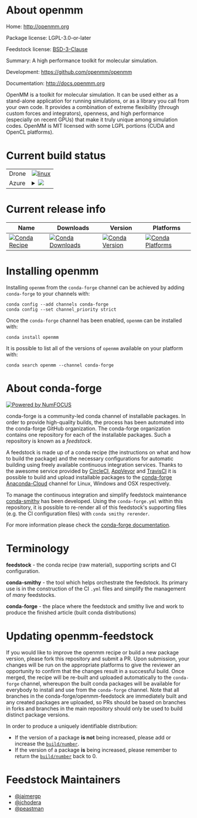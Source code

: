 About openmm
============

Home: http://openmm.org

Package license: LGPL-3.0-or-later

Feedstock license: [BSD-3-Clause](https://github.com/conda-forge/openmm-feedstock/blob/master/LICENSE.txt)

Summary: A high performance toolkit for molecular simulation.

Development: https://github.com/openmm/openmm

Documentation: http://docs.openmm.org

OpenMM is a toolkit for molecular simulation. It can be used either as a
stand-alone application for running simulations, or as a library you call
from your own code. It provides a combination of extreme flexibility
(through custom forces and integrators), openness, and high performance
(especially on recent GPUs) that make it truly unique among simulation
codes. OpenMM is MIT licensed with some LGPL portions (CUDA and OpenCL
platforms).


Current build status
====================


<table><tr>
    <td>Drone</td>
    <td>
      <a href="https://cloud.drone.io/conda-forge/openmm-feedstock">
        <img alt="linux" src="https://img.shields.io/drone/build/conda-forge/openmm-feedstock/master.svg?label=Linux">
      </a>
    </td>
  </tr>
    
  <tr>
    <td>Azure</td>
    <td>
      <details>
        <summary>
          <a href="https://dev.azure.com/conda-forge/feedstock-builds/_build/latest?definitionId=8065&branchName=master">
            <img src="https://dev.azure.com/conda-forge/feedstock-builds/_apis/build/status/openmm-feedstock?branchName=master">
          </a>
        </summary>
        <table>
          <thead><tr><th>Variant</th><th>Status</th></tr></thead>
          <tbody><tr>
              <td>linux_64_cuda_compiler_version10.0numpy1.17python3.6.____cpythonpython_implcpython</td>
              <td>
                <a href="https://dev.azure.com/conda-forge/feedstock-builds/_build/latest?definitionId=8065&branchName=master">
                  <img src="https://dev.azure.com/conda-forge/feedstock-builds/_apis/build/status/openmm-feedstock?branchName=master&jobName=linux&configuration=linux_64_cuda_compiler_version10.0numpy1.17python3.6.____cpythonpython_implcpython" alt="variant">
                </a>
              </td>
            </tr><tr>
              <td>linux_64_cuda_compiler_version10.0numpy1.17python3.7.____cpythonpython_implcpython</td>
              <td>
                <a href="https://dev.azure.com/conda-forge/feedstock-builds/_build/latest?definitionId=8065&branchName=master">
                  <img src="https://dev.azure.com/conda-forge/feedstock-builds/_apis/build/status/openmm-feedstock?branchName=master&jobName=linux&configuration=linux_64_cuda_compiler_version10.0numpy1.17python3.7.____cpythonpython_implcpython" alt="variant">
                </a>
              </td>
            </tr><tr>
              <td>linux_64_cuda_compiler_version10.0numpy1.17python3.8.____cpythonpython_implcpython</td>
              <td>
                <a href="https://dev.azure.com/conda-forge/feedstock-builds/_build/latest?definitionId=8065&branchName=master">
                  <img src="https://dev.azure.com/conda-forge/feedstock-builds/_apis/build/status/openmm-feedstock?branchName=master&jobName=linux&configuration=linux_64_cuda_compiler_version10.0numpy1.17python3.8.____cpythonpython_implcpython" alt="variant">
                </a>
              </td>
            </tr><tr>
              <td>linux_64_cuda_compiler_version10.0numpy1.19python3.7.____73_pypypython_implpypy</td>
              <td>
                <a href="https://dev.azure.com/conda-forge/feedstock-builds/_build/latest?definitionId=8065&branchName=master">
                  <img src="https://dev.azure.com/conda-forge/feedstock-builds/_apis/build/status/openmm-feedstock?branchName=master&jobName=linux&configuration=linux_64_cuda_compiler_version10.0numpy1.19python3.7.____73_pypypython_implpypy" alt="variant">
                </a>
              </td>
            </tr><tr>
              <td>linux_64_cuda_compiler_version10.0numpy1.19python3.9.____cpythonpython_implcpython</td>
              <td>
                <a href="https://dev.azure.com/conda-forge/feedstock-builds/_build/latest?definitionId=8065&branchName=master">
                  <img src="https://dev.azure.com/conda-forge/feedstock-builds/_apis/build/status/openmm-feedstock?branchName=master&jobName=linux&configuration=linux_64_cuda_compiler_version10.0numpy1.19python3.9.____cpythonpython_implcpython" alt="variant">
                </a>
              </td>
            </tr><tr>
              <td>linux_64_cuda_compiler_version10.1numpy1.17python3.6.____cpythonpython_implcpython</td>
              <td>
                <a href="https://dev.azure.com/conda-forge/feedstock-builds/_build/latest?definitionId=8065&branchName=master">
                  <img src="https://dev.azure.com/conda-forge/feedstock-builds/_apis/build/status/openmm-feedstock?branchName=master&jobName=linux&configuration=linux_64_cuda_compiler_version10.1numpy1.17python3.6.____cpythonpython_implcpython" alt="variant">
                </a>
              </td>
            </tr><tr>
              <td>linux_64_cuda_compiler_version10.1numpy1.17python3.7.____cpythonpython_implcpython</td>
              <td>
                <a href="https://dev.azure.com/conda-forge/feedstock-builds/_build/latest?definitionId=8065&branchName=master">
                  <img src="https://dev.azure.com/conda-forge/feedstock-builds/_apis/build/status/openmm-feedstock?branchName=master&jobName=linux&configuration=linux_64_cuda_compiler_version10.1numpy1.17python3.7.____cpythonpython_implcpython" alt="variant">
                </a>
              </td>
            </tr><tr>
              <td>linux_64_cuda_compiler_version10.1numpy1.17python3.8.____cpythonpython_implcpython</td>
              <td>
                <a href="https://dev.azure.com/conda-forge/feedstock-builds/_build/latest?definitionId=8065&branchName=master">
                  <img src="https://dev.azure.com/conda-forge/feedstock-builds/_apis/build/status/openmm-feedstock?branchName=master&jobName=linux&configuration=linux_64_cuda_compiler_version10.1numpy1.17python3.8.____cpythonpython_implcpython" alt="variant">
                </a>
              </td>
            </tr><tr>
              <td>linux_64_cuda_compiler_version10.1numpy1.19python3.7.____73_pypypython_implpypy</td>
              <td>
                <a href="https://dev.azure.com/conda-forge/feedstock-builds/_build/latest?definitionId=8065&branchName=master">
                  <img src="https://dev.azure.com/conda-forge/feedstock-builds/_apis/build/status/openmm-feedstock?branchName=master&jobName=linux&configuration=linux_64_cuda_compiler_version10.1numpy1.19python3.7.____73_pypypython_implpypy" alt="variant">
                </a>
              </td>
            </tr><tr>
              <td>linux_64_cuda_compiler_version10.1numpy1.19python3.9.____cpythonpython_implcpython</td>
              <td>
                <a href="https://dev.azure.com/conda-forge/feedstock-builds/_build/latest?definitionId=8065&branchName=master">
                  <img src="https://dev.azure.com/conda-forge/feedstock-builds/_apis/build/status/openmm-feedstock?branchName=master&jobName=linux&configuration=linux_64_cuda_compiler_version10.1numpy1.19python3.9.____cpythonpython_implcpython" alt="variant">
                </a>
              </td>
            </tr><tr>
              <td>linux_64_cuda_compiler_version10.2numpy1.17python3.6.____cpythonpython_implcpython</td>
              <td>
                <a href="https://dev.azure.com/conda-forge/feedstock-builds/_build/latest?definitionId=8065&branchName=master">
                  <img src="https://dev.azure.com/conda-forge/feedstock-builds/_apis/build/status/openmm-feedstock?branchName=master&jobName=linux&configuration=linux_64_cuda_compiler_version10.2numpy1.17python3.6.____cpythonpython_implcpython" alt="variant">
                </a>
              </td>
            </tr><tr>
              <td>linux_64_cuda_compiler_version10.2numpy1.17python3.7.____cpythonpython_implcpython</td>
              <td>
                <a href="https://dev.azure.com/conda-forge/feedstock-builds/_build/latest?definitionId=8065&branchName=master">
                  <img src="https://dev.azure.com/conda-forge/feedstock-builds/_apis/build/status/openmm-feedstock?branchName=master&jobName=linux&configuration=linux_64_cuda_compiler_version10.2numpy1.17python3.7.____cpythonpython_implcpython" alt="variant">
                </a>
              </td>
            </tr><tr>
              <td>linux_64_cuda_compiler_version10.2numpy1.17python3.8.____cpythonpython_implcpython</td>
              <td>
                <a href="https://dev.azure.com/conda-forge/feedstock-builds/_build/latest?definitionId=8065&branchName=master">
                  <img src="https://dev.azure.com/conda-forge/feedstock-builds/_apis/build/status/openmm-feedstock?branchName=master&jobName=linux&configuration=linux_64_cuda_compiler_version10.2numpy1.17python3.8.____cpythonpython_implcpython" alt="variant">
                </a>
              </td>
            </tr><tr>
              <td>linux_64_cuda_compiler_version10.2numpy1.19python3.7.____73_pypypython_implpypy</td>
              <td>
                <a href="https://dev.azure.com/conda-forge/feedstock-builds/_build/latest?definitionId=8065&branchName=master">
                  <img src="https://dev.azure.com/conda-forge/feedstock-builds/_apis/build/status/openmm-feedstock?branchName=master&jobName=linux&configuration=linux_64_cuda_compiler_version10.2numpy1.19python3.7.____73_pypypython_implpypy" alt="variant">
                </a>
              </td>
            </tr><tr>
              <td>linux_64_cuda_compiler_version10.2numpy1.19python3.9.____cpythonpython_implcpython</td>
              <td>
                <a href="https://dev.azure.com/conda-forge/feedstock-builds/_build/latest?definitionId=8065&branchName=master">
                  <img src="https://dev.azure.com/conda-forge/feedstock-builds/_apis/build/status/openmm-feedstock?branchName=master&jobName=linux&configuration=linux_64_cuda_compiler_version10.2numpy1.19python3.9.____cpythonpython_implcpython" alt="variant">
                </a>
              </td>
            </tr><tr>
              <td>linux_64_cuda_compiler_version11.0numpy1.17python3.6.____cpythonpython_implcpython</td>
              <td>
                <a href="https://dev.azure.com/conda-forge/feedstock-builds/_build/latest?definitionId=8065&branchName=master">
                  <img src="https://dev.azure.com/conda-forge/feedstock-builds/_apis/build/status/openmm-feedstock?branchName=master&jobName=linux&configuration=linux_64_cuda_compiler_version11.0numpy1.17python3.6.____cpythonpython_implcpython" alt="variant">
                </a>
              </td>
            </tr><tr>
              <td>linux_64_cuda_compiler_version11.0numpy1.17python3.7.____cpythonpython_implcpython</td>
              <td>
                <a href="https://dev.azure.com/conda-forge/feedstock-builds/_build/latest?definitionId=8065&branchName=master">
                  <img src="https://dev.azure.com/conda-forge/feedstock-builds/_apis/build/status/openmm-feedstock?branchName=master&jobName=linux&configuration=linux_64_cuda_compiler_version11.0numpy1.17python3.7.____cpythonpython_implcpython" alt="variant">
                </a>
              </td>
            </tr><tr>
              <td>linux_64_cuda_compiler_version11.0numpy1.17python3.8.____cpythonpython_implcpython</td>
              <td>
                <a href="https://dev.azure.com/conda-forge/feedstock-builds/_build/latest?definitionId=8065&branchName=master">
                  <img src="https://dev.azure.com/conda-forge/feedstock-builds/_apis/build/status/openmm-feedstock?branchName=master&jobName=linux&configuration=linux_64_cuda_compiler_version11.0numpy1.17python3.8.____cpythonpython_implcpython" alt="variant">
                </a>
              </td>
            </tr><tr>
              <td>linux_64_cuda_compiler_version11.0numpy1.19python3.7.____73_pypypython_implpypy</td>
              <td>
                <a href="https://dev.azure.com/conda-forge/feedstock-builds/_build/latest?definitionId=8065&branchName=master">
                  <img src="https://dev.azure.com/conda-forge/feedstock-builds/_apis/build/status/openmm-feedstock?branchName=master&jobName=linux&configuration=linux_64_cuda_compiler_version11.0numpy1.19python3.7.____73_pypypython_implpypy" alt="variant">
                </a>
              </td>
            </tr><tr>
              <td>linux_64_cuda_compiler_version11.0numpy1.19python3.9.____cpythonpython_implcpython</td>
              <td>
                <a href="https://dev.azure.com/conda-forge/feedstock-builds/_build/latest?definitionId=8065&branchName=master">
                  <img src="https://dev.azure.com/conda-forge/feedstock-builds/_apis/build/status/openmm-feedstock?branchName=master&jobName=linux&configuration=linux_64_cuda_compiler_version11.0numpy1.19python3.9.____cpythonpython_implcpython" alt="variant">
                </a>
              </td>
            </tr><tr>
              <td>linux_64_cuda_compiler_version11.1numpy1.17python3.6.____cpythonpython_implcpython</td>
              <td>
                <a href="https://dev.azure.com/conda-forge/feedstock-builds/_build/latest?definitionId=8065&branchName=master">
                  <img src="https://dev.azure.com/conda-forge/feedstock-builds/_apis/build/status/openmm-feedstock?branchName=master&jobName=linux&configuration=linux_64_cuda_compiler_version11.1numpy1.17python3.6.____cpythonpython_implcpython" alt="variant">
                </a>
              </td>
            </tr><tr>
              <td>linux_64_cuda_compiler_version11.1numpy1.17python3.7.____cpythonpython_implcpython</td>
              <td>
                <a href="https://dev.azure.com/conda-forge/feedstock-builds/_build/latest?definitionId=8065&branchName=master">
                  <img src="https://dev.azure.com/conda-forge/feedstock-builds/_apis/build/status/openmm-feedstock?branchName=master&jobName=linux&configuration=linux_64_cuda_compiler_version11.1numpy1.17python3.7.____cpythonpython_implcpython" alt="variant">
                </a>
              </td>
            </tr><tr>
              <td>linux_64_cuda_compiler_version11.1numpy1.17python3.8.____cpythonpython_implcpython</td>
              <td>
                <a href="https://dev.azure.com/conda-forge/feedstock-builds/_build/latest?definitionId=8065&branchName=master">
                  <img src="https://dev.azure.com/conda-forge/feedstock-builds/_apis/build/status/openmm-feedstock?branchName=master&jobName=linux&configuration=linux_64_cuda_compiler_version11.1numpy1.17python3.8.____cpythonpython_implcpython" alt="variant">
                </a>
              </td>
            </tr><tr>
              <td>linux_64_cuda_compiler_version11.1numpy1.19python3.7.____73_pypypython_implpypy</td>
              <td>
                <a href="https://dev.azure.com/conda-forge/feedstock-builds/_build/latest?definitionId=8065&branchName=master">
                  <img src="https://dev.azure.com/conda-forge/feedstock-builds/_apis/build/status/openmm-feedstock?branchName=master&jobName=linux&configuration=linux_64_cuda_compiler_version11.1numpy1.19python3.7.____73_pypypython_implpypy" alt="variant">
                </a>
              </td>
            </tr><tr>
              <td>linux_64_cuda_compiler_version11.1numpy1.19python3.9.____cpythonpython_implcpython</td>
              <td>
                <a href="https://dev.azure.com/conda-forge/feedstock-builds/_build/latest?definitionId=8065&branchName=master">
                  <img src="https://dev.azure.com/conda-forge/feedstock-builds/_apis/build/status/openmm-feedstock?branchName=master&jobName=linux&configuration=linux_64_cuda_compiler_version11.1numpy1.19python3.9.____cpythonpython_implcpython" alt="variant">
                </a>
              </td>
            </tr><tr>
              <td>linux_64_cuda_compiler_version11.2numpy1.17python3.6.____cpythonpython_implcpython</td>
              <td>
                <a href="https://dev.azure.com/conda-forge/feedstock-builds/_build/latest?definitionId=8065&branchName=master">
                  <img src="https://dev.azure.com/conda-forge/feedstock-builds/_apis/build/status/openmm-feedstock?branchName=master&jobName=linux&configuration=linux_64_cuda_compiler_version11.2numpy1.17python3.6.____cpythonpython_implcpython" alt="variant">
                </a>
              </td>
            </tr><tr>
              <td>linux_64_cuda_compiler_version11.2numpy1.17python3.7.____cpythonpython_implcpython</td>
              <td>
                <a href="https://dev.azure.com/conda-forge/feedstock-builds/_build/latest?definitionId=8065&branchName=master">
                  <img src="https://dev.azure.com/conda-forge/feedstock-builds/_apis/build/status/openmm-feedstock?branchName=master&jobName=linux&configuration=linux_64_cuda_compiler_version11.2numpy1.17python3.7.____cpythonpython_implcpython" alt="variant">
                </a>
              </td>
            </tr><tr>
              <td>linux_64_cuda_compiler_version11.2numpy1.17python3.8.____cpythonpython_implcpython</td>
              <td>
                <a href="https://dev.azure.com/conda-forge/feedstock-builds/_build/latest?definitionId=8065&branchName=master">
                  <img src="https://dev.azure.com/conda-forge/feedstock-builds/_apis/build/status/openmm-feedstock?branchName=master&jobName=linux&configuration=linux_64_cuda_compiler_version11.2numpy1.17python3.8.____cpythonpython_implcpython" alt="variant">
                </a>
              </td>
            </tr><tr>
              <td>linux_64_cuda_compiler_version11.2numpy1.19python3.7.____73_pypypython_implpypy</td>
              <td>
                <a href="https://dev.azure.com/conda-forge/feedstock-builds/_build/latest?definitionId=8065&branchName=master">
                  <img src="https://dev.azure.com/conda-forge/feedstock-builds/_apis/build/status/openmm-feedstock?branchName=master&jobName=linux&configuration=linux_64_cuda_compiler_version11.2numpy1.19python3.7.____73_pypypython_implpypy" alt="variant">
                </a>
              </td>
            </tr><tr>
              <td>linux_64_cuda_compiler_version11.2numpy1.19python3.9.____cpythonpython_implcpython</td>
              <td>
                <a href="https://dev.azure.com/conda-forge/feedstock-builds/_build/latest?definitionId=8065&branchName=master">
                  <img src="https://dev.azure.com/conda-forge/feedstock-builds/_apis/build/status/openmm-feedstock?branchName=master&jobName=linux&configuration=linux_64_cuda_compiler_version11.2numpy1.19python3.9.____cpythonpython_implcpython" alt="variant">
                </a>
              </td>
            </tr><tr>
              <td>linux_64_cuda_compiler_version9.2numpy1.17python3.6.____cpythonpython_implcpython</td>
              <td>
                <a href="https://dev.azure.com/conda-forge/feedstock-builds/_build/latest?definitionId=8065&branchName=master">
                  <img src="https://dev.azure.com/conda-forge/feedstock-builds/_apis/build/status/openmm-feedstock?branchName=master&jobName=linux&configuration=linux_64_cuda_compiler_version9.2numpy1.17python3.6.____cpythonpython_implcpython" alt="variant">
                </a>
              </td>
            </tr><tr>
              <td>linux_64_cuda_compiler_version9.2numpy1.17python3.7.____cpythonpython_implcpython</td>
              <td>
                <a href="https://dev.azure.com/conda-forge/feedstock-builds/_build/latest?definitionId=8065&branchName=master">
                  <img src="https://dev.azure.com/conda-forge/feedstock-builds/_apis/build/status/openmm-feedstock?branchName=master&jobName=linux&configuration=linux_64_cuda_compiler_version9.2numpy1.17python3.7.____cpythonpython_implcpython" alt="variant">
                </a>
              </td>
            </tr><tr>
              <td>linux_64_cuda_compiler_version9.2numpy1.17python3.8.____cpythonpython_implcpython</td>
              <td>
                <a href="https://dev.azure.com/conda-forge/feedstock-builds/_build/latest?definitionId=8065&branchName=master">
                  <img src="https://dev.azure.com/conda-forge/feedstock-builds/_apis/build/status/openmm-feedstock?branchName=master&jobName=linux&configuration=linux_64_cuda_compiler_version9.2numpy1.17python3.8.____cpythonpython_implcpython" alt="variant">
                </a>
              </td>
            </tr><tr>
              <td>linux_64_cuda_compiler_version9.2numpy1.19python3.7.____73_pypypython_implpypy</td>
              <td>
                <a href="https://dev.azure.com/conda-forge/feedstock-builds/_build/latest?definitionId=8065&branchName=master">
                  <img src="https://dev.azure.com/conda-forge/feedstock-builds/_apis/build/status/openmm-feedstock?branchName=master&jobName=linux&configuration=linux_64_cuda_compiler_version9.2numpy1.19python3.7.____73_pypypython_implpypy" alt="variant">
                </a>
              </td>
            </tr><tr>
              <td>linux_64_cuda_compiler_version9.2numpy1.19python3.9.____cpythonpython_implcpython</td>
              <td>
                <a href="https://dev.azure.com/conda-forge/feedstock-builds/_build/latest?definitionId=8065&branchName=master">
                  <img src="https://dev.azure.com/conda-forge/feedstock-builds/_apis/build/status/openmm-feedstock?branchName=master&jobName=linux&configuration=linux_64_cuda_compiler_version9.2numpy1.19python3.9.____cpythonpython_implcpython" alt="variant">
                </a>
              </td>
            </tr><tr>
              <td>linux_aarch64_numpy1.17python3.6.____cpythonpython_implcpython</td>
              <td>
                <a href="https://dev.azure.com/conda-forge/feedstock-builds/_build/latest?definitionId=8065&branchName=master">
                  <img src="https://dev.azure.com/conda-forge/feedstock-builds/_apis/build/status/openmm-feedstock?branchName=master&jobName=linux&configuration=linux_aarch64_numpy1.17python3.6.____cpythonpython_implcpython" alt="variant">
                </a>
              </td>
            </tr><tr>
              <td>linux_aarch64_numpy1.17python3.7.____cpythonpython_implcpython</td>
              <td>
                <a href="https://dev.azure.com/conda-forge/feedstock-builds/_build/latest?definitionId=8065&branchName=master">
                  <img src="https://dev.azure.com/conda-forge/feedstock-builds/_apis/build/status/openmm-feedstock?branchName=master&jobName=linux&configuration=linux_aarch64_numpy1.17python3.7.____cpythonpython_implcpython" alt="variant">
                </a>
              </td>
            </tr><tr>
              <td>linux_aarch64_numpy1.17python3.8.____cpythonpython_implcpython</td>
              <td>
                <a href="https://dev.azure.com/conda-forge/feedstock-builds/_build/latest?definitionId=8065&branchName=master">
                  <img src="https://dev.azure.com/conda-forge/feedstock-builds/_apis/build/status/openmm-feedstock?branchName=master&jobName=linux&configuration=linux_aarch64_numpy1.17python3.8.____cpythonpython_implcpython" alt="variant">
                </a>
              </td>
            </tr><tr>
              <td>linux_aarch64_numpy1.19python3.7.____73_pypypython_implpypy</td>
              <td>
                <a href="https://dev.azure.com/conda-forge/feedstock-builds/_build/latest?definitionId=8065&branchName=master">
                  <img src="https://dev.azure.com/conda-forge/feedstock-builds/_apis/build/status/openmm-feedstock?branchName=master&jobName=linux&configuration=linux_aarch64_numpy1.19python3.7.____73_pypypython_implpypy" alt="variant">
                </a>
              </td>
            </tr><tr>
              <td>linux_aarch64_numpy1.19python3.9.____cpythonpython_implcpython</td>
              <td>
                <a href="https://dev.azure.com/conda-forge/feedstock-builds/_build/latest?definitionId=8065&branchName=master">
                  <img src="https://dev.azure.com/conda-forge/feedstock-builds/_apis/build/status/openmm-feedstock?branchName=master&jobName=linux&configuration=linux_aarch64_numpy1.19python3.9.____cpythonpython_implcpython" alt="variant">
                </a>
              </td>
            </tr><tr>
              <td>osx_64_numpy1.17opencl_implapplepython3.6.____cpythonpython_implcpython</td>
              <td>
                <a href="https://dev.azure.com/conda-forge/feedstock-builds/_build/latest?definitionId=8065&branchName=master">
                  <img src="https://dev.azure.com/conda-forge/feedstock-builds/_apis/build/status/openmm-feedstock?branchName=master&jobName=osx&configuration=osx_64_numpy1.17opencl_implapplepython3.6.____cpythonpython_implcpython" alt="variant">
                </a>
              </td>
            </tr><tr>
              <td>osx_64_numpy1.17opencl_implapplepython3.7.____cpythonpython_implcpython</td>
              <td>
                <a href="https://dev.azure.com/conda-forge/feedstock-builds/_build/latest?definitionId=8065&branchName=master">
                  <img src="https://dev.azure.com/conda-forge/feedstock-builds/_apis/build/status/openmm-feedstock?branchName=master&jobName=osx&configuration=osx_64_numpy1.17opencl_implapplepython3.7.____cpythonpython_implcpython" alt="variant">
                </a>
              </td>
            </tr><tr>
              <td>osx_64_numpy1.17opencl_implapplepython3.8.____cpythonpython_implcpython</td>
              <td>
                <a href="https://dev.azure.com/conda-forge/feedstock-builds/_build/latest?definitionId=8065&branchName=master">
                  <img src="https://dev.azure.com/conda-forge/feedstock-builds/_apis/build/status/openmm-feedstock?branchName=master&jobName=osx&configuration=osx_64_numpy1.17opencl_implapplepython3.8.____cpythonpython_implcpython" alt="variant">
                </a>
              </td>
            </tr><tr>
              <td>osx_64_numpy1.17opencl_implkhronospython3.6.____cpythonpython_implcpython</td>
              <td>
                <a href="https://dev.azure.com/conda-forge/feedstock-builds/_build/latest?definitionId=8065&branchName=master">
                  <img src="https://dev.azure.com/conda-forge/feedstock-builds/_apis/build/status/openmm-feedstock?branchName=master&jobName=osx&configuration=osx_64_numpy1.17opencl_implkhronospython3.6.____cpythonpython_implcpython" alt="variant">
                </a>
              </td>
            </tr><tr>
              <td>osx_64_numpy1.17opencl_implkhronospython3.7.____cpythonpython_implcpython</td>
              <td>
                <a href="https://dev.azure.com/conda-forge/feedstock-builds/_build/latest?definitionId=8065&branchName=master">
                  <img src="https://dev.azure.com/conda-forge/feedstock-builds/_apis/build/status/openmm-feedstock?branchName=master&jobName=osx&configuration=osx_64_numpy1.17opencl_implkhronospython3.7.____cpythonpython_implcpython" alt="variant">
                </a>
              </td>
            </tr><tr>
              <td>osx_64_numpy1.17opencl_implkhronospython3.8.____cpythonpython_implcpython</td>
              <td>
                <a href="https://dev.azure.com/conda-forge/feedstock-builds/_build/latest?definitionId=8065&branchName=master">
                  <img src="https://dev.azure.com/conda-forge/feedstock-builds/_apis/build/status/openmm-feedstock?branchName=master&jobName=osx&configuration=osx_64_numpy1.17opencl_implkhronospython3.8.____cpythonpython_implcpython" alt="variant">
                </a>
              </td>
            </tr><tr>
              <td>osx_64_numpy1.19opencl_implapplepython3.7.____73_pypypython_implpypy</td>
              <td>
                <a href="https://dev.azure.com/conda-forge/feedstock-builds/_build/latest?definitionId=8065&branchName=master">
                  <img src="https://dev.azure.com/conda-forge/feedstock-builds/_apis/build/status/openmm-feedstock?branchName=master&jobName=osx&configuration=osx_64_numpy1.19opencl_implapplepython3.7.____73_pypypython_implpypy" alt="variant">
                </a>
              </td>
            </tr><tr>
              <td>osx_64_numpy1.19opencl_implapplepython3.9.____cpythonpython_implcpython</td>
              <td>
                <a href="https://dev.azure.com/conda-forge/feedstock-builds/_build/latest?definitionId=8065&branchName=master">
                  <img src="https://dev.azure.com/conda-forge/feedstock-builds/_apis/build/status/openmm-feedstock?branchName=master&jobName=osx&configuration=osx_64_numpy1.19opencl_implapplepython3.9.____cpythonpython_implcpython" alt="variant">
                </a>
              </td>
            </tr><tr>
              <td>osx_64_numpy1.19opencl_implkhronospython3.7.____73_pypypython_implpypy</td>
              <td>
                <a href="https://dev.azure.com/conda-forge/feedstock-builds/_build/latest?definitionId=8065&branchName=master">
                  <img src="https://dev.azure.com/conda-forge/feedstock-builds/_apis/build/status/openmm-feedstock?branchName=master&jobName=osx&configuration=osx_64_numpy1.19opencl_implkhronospython3.7.____73_pypypython_implpypy" alt="variant">
                </a>
              </td>
            </tr><tr>
              <td>osx_64_numpy1.19opencl_implkhronospython3.9.____cpythonpython_implcpython</td>
              <td>
                <a href="https://dev.azure.com/conda-forge/feedstock-builds/_build/latest?definitionId=8065&branchName=master">
                  <img src="https://dev.azure.com/conda-forge/feedstock-builds/_apis/build/status/openmm-feedstock?branchName=master&jobName=osx&configuration=osx_64_numpy1.19opencl_implkhronospython3.9.____cpythonpython_implcpython" alt="variant">
                </a>
              </td>
            </tr><tr>
              <td>osx_arm64_opencl_implapplepython3.8.____cpython</td>
              <td>
                <a href="https://dev.azure.com/conda-forge/feedstock-builds/_build/latest?definitionId=8065&branchName=master">
                  <img src="https://dev.azure.com/conda-forge/feedstock-builds/_apis/build/status/openmm-feedstock?branchName=master&jobName=osx&configuration=osx_arm64_opencl_implapplepython3.8.____cpython" alt="variant">
                </a>
              </td>
            </tr><tr>
              <td>osx_arm64_opencl_implapplepython3.9.____cpython</td>
              <td>
                <a href="https://dev.azure.com/conda-forge/feedstock-builds/_build/latest?definitionId=8065&branchName=master">
                  <img src="https://dev.azure.com/conda-forge/feedstock-builds/_apis/build/status/openmm-feedstock?branchName=master&jobName=osx&configuration=osx_arm64_opencl_implapplepython3.9.____cpython" alt="variant">
                </a>
              </td>
            </tr><tr>
              <td>osx_arm64_opencl_implkhronospython3.8.____cpython</td>
              <td>
                <a href="https://dev.azure.com/conda-forge/feedstock-builds/_build/latest?definitionId=8065&branchName=master">
                  <img src="https://dev.azure.com/conda-forge/feedstock-builds/_apis/build/status/openmm-feedstock?branchName=master&jobName=osx&configuration=osx_arm64_opencl_implkhronospython3.8.____cpython" alt="variant">
                </a>
              </td>
            </tr><tr>
              <td>osx_arm64_opencl_implkhronospython3.9.____cpython</td>
              <td>
                <a href="https://dev.azure.com/conda-forge/feedstock-builds/_build/latest?definitionId=8065&branchName=master">
                  <img src="https://dev.azure.com/conda-forge/feedstock-builds/_apis/build/status/openmm-feedstock?branchName=master&jobName=osx&configuration=osx_arm64_opencl_implkhronospython3.9.____cpython" alt="variant">
                </a>
              </td>
            </tr><tr>
              <td>win_64_cuda_compiler_version10.0numpy1.17python3.6.____cpython</td>
              <td>
                <a href="https://dev.azure.com/conda-forge/feedstock-builds/_build/latest?definitionId=8065&branchName=master">
                  <img src="https://dev.azure.com/conda-forge/feedstock-builds/_apis/build/status/openmm-feedstock?branchName=master&jobName=win&configuration=win_64_cuda_compiler_version10.0numpy1.17python3.6.____cpython" alt="variant">
                </a>
              </td>
            </tr><tr>
              <td>win_64_cuda_compiler_version10.0numpy1.17python3.7.____cpython</td>
              <td>
                <a href="https://dev.azure.com/conda-forge/feedstock-builds/_build/latest?definitionId=8065&branchName=master">
                  <img src="https://dev.azure.com/conda-forge/feedstock-builds/_apis/build/status/openmm-feedstock?branchName=master&jobName=win&configuration=win_64_cuda_compiler_version10.0numpy1.17python3.7.____cpython" alt="variant">
                </a>
              </td>
            </tr><tr>
              <td>win_64_cuda_compiler_version10.0numpy1.17python3.8.____cpython</td>
              <td>
                <a href="https://dev.azure.com/conda-forge/feedstock-builds/_build/latest?definitionId=8065&branchName=master">
                  <img src="https://dev.azure.com/conda-forge/feedstock-builds/_apis/build/status/openmm-feedstock?branchName=master&jobName=win&configuration=win_64_cuda_compiler_version10.0numpy1.17python3.8.____cpython" alt="variant">
                </a>
              </td>
            </tr><tr>
              <td>win_64_cuda_compiler_version10.0numpy1.19python3.9.____cpython</td>
              <td>
                <a href="https://dev.azure.com/conda-forge/feedstock-builds/_build/latest?definitionId=8065&branchName=master">
                  <img src="https://dev.azure.com/conda-forge/feedstock-builds/_apis/build/status/openmm-feedstock?branchName=master&jobName=win&configuration=win_64_cuda_compiler_version10.0numpy1.19python3.9.____cpython" alt="variant">
                </a>
              </td>
            </tr><tr>
              <td>win_64_cuda_compiler_version10.1numpy1.17python3.6.____cpython</td>
              <td>
                <a href="https://dev.azure.com/conda-forge/feedstock-builds/_build/latest?definitionId=8065&branchName=master">
                  <img src="https://dev.azure.com/conda-forge/feedstock-builds/_apis/build/status/openmm-feedstock?branchName=master&jobName=win&configuration=win_64_cuda_compiler_version10.1numpy1.17python3.6.____cpython" alt="variant">
                </a>
              </td>
            </tr><tr>
              <td>win_64_cuda_compiler_version10.1numpy1.17python3.7.____cpython</td>
              <td>
                <a href="https://dev.azure.com/conda-forge/feedstock-builds/_build/latest?definitionId=8065&branchName=master">
                  <img src="https://dev.azure.com/conda-forge/feedstock-builds/_apis/build/status/openmm-feedstock?branchName=master&jobName=win&configuration=win_64_cuda_compiler_version10.1numpy1.17python3.7.____cpython" alt="variant">
                </a>
              </td>
            </tr><tr>
              <td>win_64_cuda_compiler_version10.1numpy1.17python3.8.____cpython</td>
              <td>
                <a href="https://dev.azure.com/conda-forge/feedstock-builds/_build/latest?definitionId=8065&branchName=master">
                  <img src="https://dev.azure.com/conda-forge/feedstock-builds/_apis/build/status/openmm-feedstock?branchName=master&jobName=win&configuration=win_64_cuda_compiler_version10.1numpy1.17python3.8.____cpython" alt="variant">
                </a>
              </td>
            </tr><tr>
              <td>win_64_cuda_compiler_version10.1numpy1.19python3.9.____cpython</td>
              <td>
                <a href="https://dev.azure.com/conda-forge/feedstock-builds/_build/latest?definitionId=8065&branchName=master">
                  <img src="https://dev.azure.com/conda-forge/feedstock-builds/_apis/build/status/openmm-feedstock?branchName=master&jobName=win&configuration=win_64_cuda_compiler_version10.1numpy1.19python3.9.____cpython" alt="variant">
                </a>
              </td>
            </tr><tr>
              <td>win_64_cuda_compiler_version10.2numpy1.17python3.6.____cpython</td>
              <td>
                <a href="https://dev.azure.com/conda-forge/feedstock-builds/_build/latest?definitionId=8065&branchName=master">
                  <img src="https://dev.azure.com/conda-forge/feedstock-builds/_apis/build/status/openmm-feedstock?branchName=master&jobName=win&configuration=win_64_cuda_compiler_version10.2numpy1.17python3.6.____cpython" alt="variant">
                </a>
              </td>
            </tr><tr>
              <td>win_64_cuda_compiler_version10.2numpy1.17python3.7.____cpython</td>
              <td>
                <a href="https://dev.azure.com/conda-forge/feedstock-builds/_build/latest?definitionId=8065&branchName=master">
                  <img src="https://dev.azure.com/conda-forge/feedstock-builds/_apis/build/status/openmm-feedstock?branchName=master&jobName=win&configuration=win_64_cuda_compiler_version10.2numpy1.17python3.7.____cpython" alt="variant">
                </a>
              </td>
            </tr><tr>
              <td>win_64_cuda_compiler_version10.2numpy1.17python3.8.____cpython</td>
              <td>
                <a href="https://dev.azure.com/conda-forge/feedstock-builds/_build/latest?definitionId=8065&branchName=master">
                  <img src="https://dev.azure.com/conda-forge/feedstock-builds/_apis/build/status/openmm-feedstock?branchName=master&jobName=win&configuration=win_64_cuda_compiler_version10.2numpy1.17python3.8.____cpython" alt="variant">
                </a>
              </td>
            </tr><tr>
              <td>win_64_cuda_compiler_version10.2numpy1.19python3.9.____cpython</td>
              <td>
                <a href="https://dev.azure.com/conda-forge/feedstock-builds/_build/latest?definitionId=8065&branchName=master">
                  <img src="https://dev.azure.com/conda-forge/feedstock-builds/_apis/build/status/openmm-feedstock?branchName=master&jobName=win&configuration=win_64_cuda_compiler_version10.2numpy1.19python3.9.____cpython" alt="variant">
                </a>
              </td>
            </tr><tr>
              <td>win_64_cuda_compiler_version11.0numpy1.17python3.6.____cpython</td>
              <td>
                <a href="https://dev.azure.com/conda-forge/feedstock-builds/_build/latest?definitionId=8065&branchName=master">
                  <img src="https://dev.azure.com/conda-forge/feedstock-builds/_apis/build/status/openmm-feedstock?branchName=master&jobName=win&configuration=win_64_cuda_compiler_version11.0numpy1.17python3.6.____cpython" alt="variant">
                </a>
              </td>
            </tr><tr>
              <td>win_64_cuda_compiler_version11.0numpy1.17python3.7.____cpython</td>
              <td>
                <a href="https://dev.azure.com/conda-forge/feedstock-builds/_build/latest?definitionId=8065&branchName=master">
                  <img src="https://dev.azure.com/conda-forge/feedstock-builds/_apis/build/status/openmm-feedstock?branchName=master&jobName=win&configuration=win_64_cuda_compiler_version11.0numpy1.17python3.7.____cpython" alt="variant">
                </a>
              </td>
            </tr><tr>
              <td>win_64_cuda_compiler_version11.0numpy1.17python3.8.____cpython</td>
              <td>
                <a href="https://dev.azure.com/conda-forge/feedstock-builds/_build/latest?definitionId=8065&branchName=master">
                  <img src="https://dev.azure.com/conda-forge/feedstock-builds/_apis/build/status/openmm-feedstock?branchName=master&jobName=win&configuration=win_64_cuda_compiler_version11.0numpy1.17python3.8.____cpython" alt="variant">
                </a>
              </td>
            </tr><tr>
              <td>win_64_cuda_compiler_version11.0numpy1.19python3.9.____cpython</td>
              <td>
                <a href="https://dev.azure.com/conda-forge/feedstock-builds/_build/latest?definitionId=8065&branchName=master">
                  <img src="https://dev.azure.com/conda-forge/feedstock-builds/_apis/build/status/openmm-feedstock?branchName=master&jobName=win&configuration=win_64_cuda_compiler_version11.0numpy1.19python3.9.____cpython" alt="variant">
                </a>
              </td>
            </tr><tr>
              <td>win_64_cuda_compiler_version11.1numpy1.17python3.6.____cpython</td>
              <td>
                <a href="https://dev.azure.com/conda-forge/feedstock-builds/_build/latest?definitionId=8065&branchName=master">
                  <img src="https://dev.azure.com/conda-forge/feedstock-builds/_apis/build/status/openmm-feedstock?branchName=master&jobName=win&configuration=win_64_cuda_compiler_version11.1numpy1.17python3.6.____cpython" alt="variant">
                </a>
              </td>
            </tr><tr>
              <td>win_64_cuda_compiler_version11.1numpy1.17python3.7.____cpython</td>
              <td>
                <a href="https://dev.azure.com/conda-forge/feedstock-builds/_build/latest?definitionId=8065&branchName=master">
                  <img src="https://dev.azure.com/conda-forge/feedstock-builds/_apis/build/status/openmm-feedstock?branchName=master&jobName=win&configuration=win_64_cuda_compiler_version11.1numpy1.17python3.7.____cpython" alt="variant">
                </a>
              </td>
            </tr><tr>
              <td>win_64_cuda_compiler_version11.1numpy1.17python3.8.____cpython</td>
              <td>
                <a href="https://dev.azure.com/conda-forge/feedstock-builds/_build/latest?definitionId=8065&branchName=master">
                  <img src="https://dev.azure.com/conda-forge/feedstock-builds/_apis/build/status/openmm-feedstock?branchName=master&jobName=win&configuration=win_64_cuda_compiler_version11.1numpy1.17python3.8.____cpython" alt="variant">
                </a>
              </td>
            </tr><tr>
              <td>win_64_cuda_compiler_version11.1numpy1.19python3.9.____cpython</td>
              <td>
                <a href="https://dev.azure.com/conda-forge/feedstock-builds/_build/latest?definitionId=8065&branchName=master">
                  <img src="https://dev.azure.com/conda-forge/feedstock-builds/_apis/build/status/openmm-feedstock?branchName=master&jobName=win&configuration=win_64_cuda_compiler_version11.1numpy1.19python3.9.____cpython" alt="variant">
                </a>
              </td>
            </tr><tr>
              <td>win_64_cuda_compiler_version11.2numpy1.17python3.6.____cpython</td>
              <td>
                <a href="https://dev.azure.com/conda-forge/feedstock-builds/_build/latest?definitionId=8065&branchName=master">
                  <img src="https://dev.azure.com/conda-forge/feedstock-builds/_apis/build/status/openmm-feedstock?branchName=master&jobName=win&configuration=win_64_cuda_compiler_version11.2numpy1.17python3.6.____cpython" alt="variant">
                </a>
              </td>
            </tr><tr>
              <td>win_64_cuda_compiler_version11.2numpy1.17python3.7.____cpython</td>
              <td>
                <a href="https://dev.azure.com/conda-forge/feedstock-builds/_build/latest?definitionId=8065&branchName=master">
                  <img src="https://dev.azure.com/conda-forge/feedstock-builds/_apis/build/status/openmm-feedstock?branchName=master&jobName=win&configuration=win_64_cuda_compiler_version11.2numpy1.17python3.7.____cpython" alt="variant">
                </a>
              </td>
            </tr><tr>
              <td>win_64_cuda_compiler_version11.2numpy1.17python3.8.____cpython</td>
              <td>
                <a href="https://dev.azure.com/conda-forge/feedstock-builds/_build/latest?definitionId=8065&branchName=master">
                  <img src="https://dev.azure.com/conda-forge/feedstock-builds/_apis/build/status/openmm-feedstock?branchName=master&jobName=win&configuration=win_64_cuda_compiler_version11.2numpy1.17python3.8.____cpython" alt="variant">
                </a>
              </td>
            </tr><tr>
              <td>win_64_cuda_compiler_version11.2numpy1.19python3.9.____cpython</td>
              <td>
                <a href="https://dev.azure.com/conda-forge/feedstock-builds/_build/latest?definitionId=8065&branchName=master">
                  <img src="https://dev.azure.com/conda-forge/feedstock-builds/_apis/build/status/openmm-feedstock?branchName=master&jobName=win&configuration=win_64_cuda_compiler_version11.2numpy1.19python3.9.____cpython" alt="variant">
                </a>
              </td>
            </tr>
          </tbody>
        </table>
      </details>
    </td>
  </tr>
</table>

Current release info
====================

| Name | Downloads | Version | Platforms |
| --- | --- | --- | --- |
| [![Conda Recipe](https://img.shields.io/badge/recipe-openmm-green.svg)](https://anaconda.org/conda-forge/openmm) | [![Conda Downloads](https://img.shields.io/conda/dn/conda-forge/openmm.svg)](https://anaconda.org/conda-forge/openmm) | [![Conda Version](https://img.shields.io/conda/vn/conda-forge/openmm.svg)](https://anaconda.org/conda-forge/openmm) | [![Conda Platforms](https://img.shields.io/conda/pn/conda-forge/openmm.svg)](https://anaconda.org/conda-forge/openmm) |

Installing openmm
=================

Installing `openmm` from the `conda-forge` channel can be achieved by adding `conda-forge` to your channels with:

```
conda config --add channels conda-forge
conda config --set channel_priority strict
```

Once the `conda-forge` channel has been enabled, `openmm` can be installed with:

```
conda install openmm
```

It is possible to list all of the versions of `openmm` available on your platform with:

```
conda search openmm --channel conda-forge
```


About conda-forge
=================

[![Powered by NumFOCUS](https://img.shields.io/badge/powered%20by-NumFOCUS-orange.svg?style=flat&colorA=E1523D&colorB=007D8A)](http://numfocus.org)

conda-forge is a community-led conda channel of installable packages.
In order to provide high-quality builds, the process has been automated into the
conda-forge GitHub organization. The conda-forge organization contains one repository
for each of the installable packages. Such a repository is known as a *feedstock*.

A feedstock is made up of a conda recipe (the instructions on what and how to build
the package) and the necessary configurations for automatic building using freely
available continuous integration services. Thanks to the awesome service provided by
[CircleCI](https://circleci.com/), [AppVeyor](https://www.appveyor.com/)
and [TravisCI](https://travis-ci.com/) it is possible to build and upload installable
packages to the [conda-forge](https://anaconda.org/conda-forge)
[Anaconda-Cloud](https://anaconda.org/) channel for Linux, Windows and OSX respectively.

To manage the continuous integration and simplify feedstock maintenance
[conda-smithy](https://github.com/conda-forge/conda-smithy) has been developed.
Using the ``conda-forge.yml`` within this repository, it is possible to re-render all of
this feedstock's supporting files (e.g. the CI configuration files) with ``conda smithy rerender``.

For more information please check the [conda-forge documentation](https://conda-forge.org/docs/).

Terminology
===========

**feedstock** - the conda recipe (raw material), supporting scripts and CI configuration.

**conda-smithy** - the tool which helps orchestrate the feedstock.
                   Its primary use is in the construction of the CI ``.yml`` files
                   and simplify the management of *many* feedstocks.

**conda-forge** - the place where the feedstock and smithy live and work to
                  produce the finished article (built conda distributions)


Updating openmm-feedstock
=========================

If you would like to improve the openmm recipe or build a new
package version, please fork this repository and submit a PR. Upon submission,
your changes will be run on the appropriate platforms to give the reviewer an
opportunity to confirm that the changes result in a successful build. Once
merged, the recipe will be re-built and uploaded automatically to the
`conda-forge` channel, whereupon the built conda packages will be available for
everybody to install and use from the `conda-forge` channel.
Note that all branches in the conda-forge/openmm-feedstock are
immediately built and any created packages are uploaded, so PRs should be based
on branches in forks and branches in the main repository should only be used to
build distinct package versions.

In order to produce a uniquely identifiable distribution:
 * If the version of a package **is not** being increased, please add or increase
   the [``build/number``](https://docs.conda.io/projects/conda-build/en/latest/resources/define-metadata.html#build-number-and-string).
 * If the version of a package **is** being increased, please remember to return
   the [``build/number``](https://docs.conda.io/projects/conda-build/en/latest/resources/define-metadata.html#build-number-and-string)
   back to 0.

Feedstock Maintainers
=====================

* [@jaimergp](https://github.com/jaimergp/)
* [@jchodera](https://github.com/jchodera/)
* [@peastman](https://github.com/peastman/)

